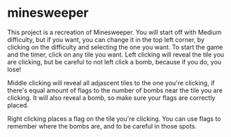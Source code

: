 # minesweeper
This project is a recreation of Minesweeper. 
You will start off with Medium difficulty, but if you want, you can change it in the top left corner, by clicking on the difficulty and selecting the one you want.
To start the game and the timer, click on any tile you want. 
Left clicking will reveal the tile you are clicking, but be careful to not left click a bomb, because if you do, you lose!

Middle clicking will reveal all adjascent tiles to the one you're clicking, if there's equal amount of flags to the number of bombs near the tile you are clicking. It 
will also reveal a bomb, so make sure your flags are correctly placed.

Right clicking places a flag on the tile you're clicking. You can use flags to remember where the bombs are, and to be careful in those spots.
